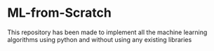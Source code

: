 # ML-from-Scratch
This repository has been made to implement all the machine learning algorithms using python and without using any existing libraries
